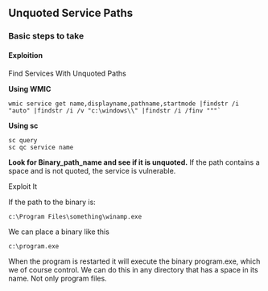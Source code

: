 ## Unquoted Service Paths

### Basic steps to take

#### Exploition

Find Services With Unquoted Paths

**Using WMIC**
```
wmic service get name,displayname,pathname,startmode |findstr /i "auto" |findstr /i /v "c:\windows\\" |findstr /i /finv """`
```

**Using sc**
```
sc query
sc qc service name
```

**Look for Binary_path_name and see if it is unquoted.**
If the path contains a space and is not quoted, the service is vulnerable.

Exploit It

If the path to the binary is:

```
c:\Program Files\something\winamp.exe
```

We can place a binary like this
```
c:\program.exe
```

When the program is restarted it will execute the binary program.exe, which we of course control. We can do this in any directory that has a space in its name. Not only program files.
